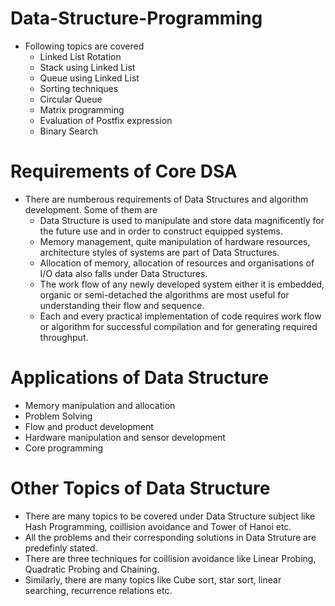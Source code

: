 # Data-Structure-Programming
  - Following topics are covered
    - Linked List Rotation    
    - Stack using Linked List
    - Queue using Linked List 
    - Sorting techniques 
    - Circular Queue 
    - Matrix programming
    - Evaluation of Postfix expression
    - Binary Search 
# Requirements of Core DSA 
  - There are numberous requirements of Data Structures and algorithm development. Some of them are
     - Data Structure is used to manipulate and store data magnificently for the future use and in order to construct equipped systems.
     - Memory management, quite manipulation of hardware resources, architecture styles of systems are part of Data Structures.
     - Allocation of memory, allocation of resources and organisations of I/O data also falls under Data Structures.
     - The work flow of any newly developed system either it is embedded, organic or semi-detached the algorithms are most useful for understanding their flow and sequence.
     - Each and every practical implementation of code requires work flow or algorithm for successful compilation and for generating required throughput. 
# Applications of Data Structure 
 - Memory manipulation and allocation
 - Problem Solving
 - Flow and product development
 - Hardware manipulation and sensor development
 - Core programming
# Other Topics of Data Structure
- There are many topics to be covered under Data Structure subject like Hash Programming, coillision avoidance and Tower of Hanoi etc.
- All the problems and their corresponding solutions in Data Struture are predefinly stated.
- There are three techniques for coillision avoidance like Linear Probing, Quadratic Probing and Chaining.
- Similarly, there are many topics like Cube sort, star sort, linear searching, recurrence relations etc.
